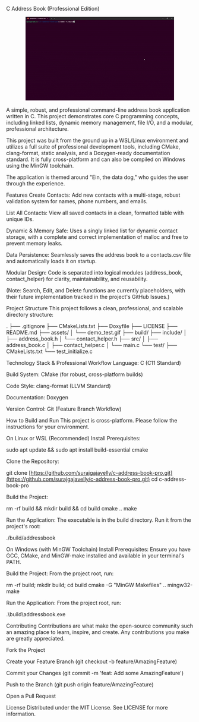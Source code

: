 C Address Book (Professional Edition)
<p align="center">
<img src="./assets/demo_test.gif" alt="Project Demo"/>
</p>

A simple, robust, and professional command-line address book application written in C. This project demonstrates core C programming concepts, including linked lists, dynamic memory management, file I/O, and a modular, professional architecture.

This project was built from the ground up in a WSL/Linux environment and utilizes a full suite of professional development tools, including CMake, clang-format, static analysis, and a Doxygen-ready documentation standard. It is fully cross-platform and can also be compiled on Windows using the MinGW toolchain.

The application is themed around "Ein, the data dog," who guides the user through the experience.

Features
Create Contacts: Add new contacts with a multi-stage, robust validation system for names, phone numbers, and emails.

List All Contacts: View all saved contacts in a clean, formatted table with unique IDs.

Dynamic & Memory Safe: Uses a singly linked list for dynamic contact storage, with a complete and correct implementation of malloc and free to prevent memory leaks.

Data Persistence: Seamlessly saves the address book to a contacts.csv file and automatically loads it on startup.

Modular Design: Code is separated into logical modules (address_book, contact_helper) for clarity, maintainability, and reusability.

(Note: Search, Edit, and Delete functions are currently placeholders, with their future implementation tracked in the project's GitHub Issues.)

Project Structure
This project follows a clean, professional, and scalable directory structure:

.
├── .gitignore
├── CMakeLists.txt
├── Doxyfile
├── LICENSE
├── README.md
├── assets/
│   └── demo_test.gif
├── build/
├── include/
│   ├── address_book.h
│   └── contact_helper.h
├── src/
│   ├── address_book.c
│   ├── contact_helper.c
│   └── main.c
└── test/
    ├── CMakeLists.txt
    └── test_initialize.c

Technology Stack & Professional Workflow
Language: C (C11 Standard)

Build System: CMake (for robust, cross-platform builds)

Code Style: clang-format (LLVM Standard)

Documentation: Doxygen

Version Control: Git (Feature Branch Workflow)

How to Build and Run
This project is cross-platform. Please follow the instructions for your environment.

On Linux or WSL (Recommended)
Install Prerequisites:

sudo apt update && sudo apt install build-essential cmake

Clone the Repository:

git clone [https://github.com/surajgajavelly/c-address-book-pro.git](https://github.com/surajgajavelly/c-address-book-pro.git)
cd c-address-book-pro

Build the Project:

rm -rf build && mkdir build && cd build
cmake ..
make

Run the Application:
The executable is in the build directory. Run it from the project's root:

./build/addressbook

On Windows (with MinGW Toolchain)
Install Prerequisites: Ensure you have GCC, CMake, and MinGW-make installed and available in your terminal's PATH.

Build the Project: From the project root, run:

rm -rf build; mkdir build; cd build
cmake -G "MinGW Makefiles" ..
mingw32-make

Run the Application: From the project root, run:

.\build\addressbook.exe

Contributing
Contributions are what make the open-source community such an amazing place to learn, inspire, and create. Any contributions you make are greatly appreciated.

Fork the Project

Create your Feature Branch (git checkout -b feature/AmazingFeature)

Commit your Changes (git commit -m 'feat: Add some AmazingFeature')

Push to the Branch (git push origin feature/AmazingFeature)

Open a Pull Request

License
Distributed under the MIT License. See LICENSE for more information.